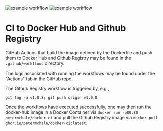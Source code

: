
![example workflow](https://github.com/petermchale/docker-ci/actions/workflows/docker_hub.yml/badge.svg)
![example workflow](https://github.com/petermchale/docker-ci/actions/workflows/github_registry.yml/badge.svg)


# CI to Docker Hub and Github Registry

GitHub Actions that build the image defined by the Dockerfile 
and push them to Docker Hub and Github Registry
may be found in the `.github/workflows` directory. 

The logs associated with running the workflows may be found under the "Actions" tab in the GitHub repo. 

The Github Registry workflow is triggered by, e.g., 
```
git tag -a v1.0.8; git push origin v1.0.8
```

Once the workflows have executed successfully, one may then run the docker-hub image in a Docker Container via `docker run -p80:80 petermchale/docker-ci` and pull the Github Registry image via `docker pull ghcr.io/petermchale/docker-ci:latest`. 


